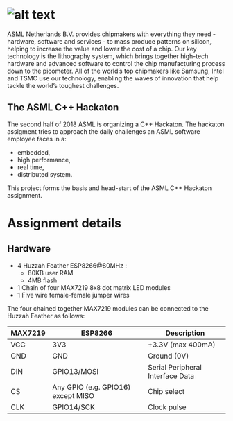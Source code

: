 # ![alt text](https://staticwww.asml.com/imglib/structure/asml_logo.png "ASML Netherlands B.V.")

ASML Netherlands B.V. provides chipmakers with everything they need - hardware, software and services - to mass produce patterns on silicon, helping to increase the value and lower the cost of a chip. Our key technology is the lithography system, which brings together high-tech hardware and advanced software to control the chip manufacturing process down to the picometer.
All of the world’s top chipmakers like Samsung, Intel and TSMC use our technology, enabling the waves of innovation that help tackle the world’s toughest challenges.

## The ASML C++ Hackaton
The second half of 2018 ASML is organizing a C++ Hackaton. The hackaton assigment tries to approach the daily challenges an ASML software employee faces in a:
* embedded,
* high performance,
* real time,
* distributed
system.


This project forms the basis and head-start of the ASML C++ Hackaton assignment.


# Assignment details

## Hardware
* 4 Huzzah Feather ESP8266@80MHz :
   * 80KB user RAM
   * 4MB flash
* 1 Chain of four MAX7219 8x8 dot matrix LED modules
* 1 Five wire female-female jumper wires


The four chained together MAX7219 modules can be connected to the Huzzah Feather
as follows:

|MAX7219    |  ESP8266                    | Description                      |
|-----------|-----------------------------|----------------------------------|
|VCC        |	3V3                        | +3.3V (max 400mA)                |
|GND	      |  GND                        | Ground (0V)                      |
|DIN	      |  GPIO13/MOSI                | Serial Peripheral Interface Data |
|CS	      |  Any GPIO (e.g. GPIO16) except MISO  | Chip select             |
|CLK	      |  GPIO14/SCK                 | Clock pulse                      |

